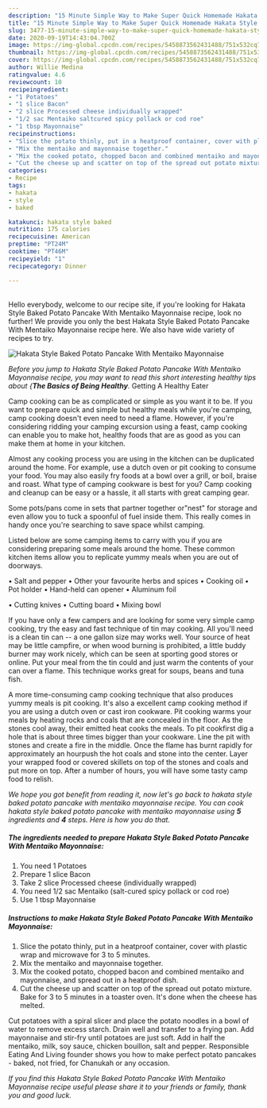 ```yaml
---
description: "15 Minute Simple Way to Make Super Quick Homemade Hakata Style Baked Potato Pancake With Mentaiko Mayonnaise"
title: "15 Minute Simple Way to Make Super Quick Homemade Hakata Style Baked Potato Pancake With Mentaiko Mayonnaise"
slug: 3477-15-minute-simple-way-to-make-super-quick-homemade-hakata-style-baked-potato-pancake-with-mentaiko-mayonnaise
date: 2020-09-19T14:43:04.700Z
image: https://img-global.cpcdn.com/recipes/5458873562431488/751x532cq70/hakata-style-baked-potato-pancake-with-mentaiko-mayonnaise-recipe-main-photo.jpg
thumbnail: https://img-global.cpcdn.com/recipes/5458873562431488/751x532cq70/hakata-style-baked-potato-pancake-with-mentaiko-mayonnaise-recipe-main-photo.jpg
cover: https://img-global.cpcdn.com/recipes/5458873562431488/751x532cq70/hakata-style-baked-potato-pancake-with-mentaiko-mayonnaise-recipe-main-photo.jpg
author: Willie Medina
ratingvalue: 4.6
reviewcount: 10
recipeingredient:
- "1 Potatoes"
- "1 slice Bacon"
- "2 slice Processed cheese individually wrapped"
- "1/2 sac Mentaiko saltcured spicy pollack or cod roe"
- "1 tbsp Mayonnaise"
recipeinstructions:
- "Slice the potato thinly, put in a heatproof container, cover with plastic wrap and microwave for 3 to 5 minutes."
- "Mix the mentaiko and mayonnaise together."
- "Mix the cooked potato, chopped bacon and combined mentaiko and mayonnaise, and spread out in a heatproof dish."
- "Cut the cheese up and scatter on top of the spread out potato mixture. Bake for 3 to 5 minutes in a toaster oven. It&#39;s done when the cheese has melted."
categories:
- Recipe
tags:
- hakata
- style
- baked

katakunci: hakata style baked 
nutrition: 175 calories
recipecuisine: American
preptime: "PT24M"
cooktime: "PT46M"
recipeyield: "1"
recipecategory: Dinner

---
```

<br>
Hello everybody, welcome to our recipe site, if you're looking for Hakata Style Baked Potato Pancake With Mentaiko Mayonnaise recipe, look no further! We provide you only the best Hakata Style Baked Potato Pancake With Mentaiko Mayonnaise recipe here. We also have wide variety of recipes to try.
<br>


![Hakata Style Baked Potato Pancake With Mentaiko Mayonnaise](https://img-global.cpcdn.com/recipes/5458873562431488/751x532cq70/hakata-style-baked-potato-pancake-with-mentaiko-mayonnaise-recipe-main-photo.jpg)

<i>Before you jump to Hakata Style Baked Potato Pancake With Mentaiko Mayonnaise recipe, you may want to read this short interesting healthy tips about {<strong>The Basics of Being Healthy</strong>.</i>
Getting A Healthy Eater

    
Camp cooking can be as complicated or simple as you want it to be. If you want to prepare quick and simple but healthy meals while you're camping, camp cooking doesn't even need to need a flame. However, if you're considering ridding your camping excursion using a feast, camp cooking can enable you to make hot, healthy foods that are as good as you can make them at home in your kitchen.

 Almost any cooking process you are using in the kitchen can be duplicated around the home. For example, use a dutch oven or pit cooking to consume your food. You may also easily fry foods at a bowl over a grill, or boil, braise and roast. What type of camping cookware is best for you? Camp cooking and cleanup can be easy or a hassle, it all starts with great camping gear.

Some pots/pans come in sets that partner together or"nest" for storage and even allow you to tuck a spoonful of fuel inside them. This really comes in handy once you're searching to save space whilst camping.

Listed below are some camping items to carry with you if you are considering preparing some meals around the home. These common kitchen items allow you to replicate yummy meals when you are out of doorways.

• Salt and pepper
• Other your favourite herbs and spices
• Cooking oil
• Pot holder
• Hand-held can opener
• Aluminum foil

• Cutting knives
• Cutting board
• Mixing bowl


If you have only a few campers and are looking for some very simple camp cooking, try the easy and fast technique of tin may cooking. All you'll need is a clean tin can -- a one gallon size may works well. Your source of heat may be little campfire, or when wood burning is prohibited, a little buddy burner may work nicely, which can be seen at sporting good stores or online. Put your meal from the tin could and just warm the contents of your can over a flame.  This technique works great for soups, beans and tuna fish.

A more time-consuming camp cooking technique that also produces yummy meals is pit cooking.  It's also a excellent camp cooking method if you are using a dutch oven or cast iron cookware. Pit cooking warms your meals by heating rocks and coals that are concealed in the floor. As the stones cool away, their emitted heat cooks the meals. To pit cookfirst dig a hole that is about three times bigger than your cookware. Line the pit with stones and create a fire in the middle. Once the flame has burnt rapidly for approximately an hourpush the hot coals and stone into the center. Layer your wrapped food or covered skillets on top of the stones and coals and put more on top. After a number of hours, you will have some tasty camp food to relish.


<i>We hope you got benefit from reading it, now let's go back to hakata style baked potato pancake with mentaiko mayonnaise recipe. You can cook hakata style baked potato pancake with mentaiko mayonnaise using <strong>5</strong> ingredients and <strong>4</strong> steps. Here is how you do that.
</i>

##### The ingredients needed to prepare Hakata Style Baked Potato Pancake With Mentaiko Mayonnaise:

1. You need 1 Potatoes
1. Prepare 1 slice Bacon
1. Take 2 slice Processed cheese (individually wrapped)
1. You need 1/2 sac Mentaiko (salt-cured spicy pollack or cod roe)
1. Use 1 tbsp Mayonnaise


##### Instructions to make Hakata Style Baked Potato Pancake With Mentaiko Mayonnaise:

1. Slice the potato thinly, put in a heatproof container, cover with plastic wrap and microwave for 3 to 5 minutes.
1. Mix the mentaiko and mayonnaise together.
1. Mix the cooked potato, chopped bacon and combined mentaiko and mayonnaise, and spread out in a heatproof dish.
1. Cut the cheese up and scatter on top of the spread out potato mixture. Bake for 3 to 5 minutes in a toaster oven. It&#39;s done when the cheese has melted.


Cut potatoes with a spiral slicer and place the potato noodles in a bowl of water to remove excess starch. Drain well and transfer to a frying pan. Add mayonnaise and stir-fry until potatoes are just soft. Add in half the mentaiko, milk, soy sauce, chicken bouillon, salt and pepper. Responsible Eating And Living founder shows you how to make perfect potato pancakes - baked, not fried, for Chanukah or any occasion. 

<i>If you find this Hakata Style Baked Potato Pancake With Mentaiko Mayonnaise recipe useful please share it to your friends or family, thank you and good luck.</i>
